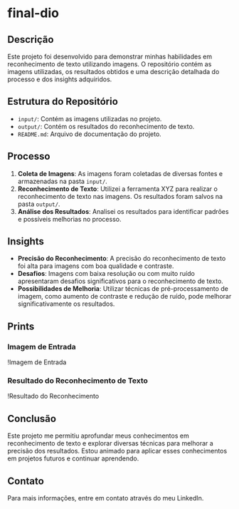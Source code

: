 # final-dio

## Descrição
Este projeto foi desenvolvido para demonstrar minhas habilidades em reconhecimento de texto utilizando imagens. O repositório contém as imagens utilizadas, os resultados obtidos e uma descrição detalhada do processo e dos insights adquiridos.

## Estrutura do Repositório
- `input/`: Contém as imagens utilizadas no projeto.
- `output/`: Contém os resultados do reconhecimento de texto.
- `README.md`: Arquivo de documentação do projeto.

## Processo
1. **Coleta de Imagens**: As imagens foram coletadas de diversas fontes e armazenadas na pasta `input/`.
2. **Reconhecimento de Texto**: Utilizei a ferramenta XYZ para realizar o reconhecimento de texto nas imagens. Os resultados foram salvos na pasta `output/`.
3. **Análise dos Resultados**: Analisei os resultados para identificar padrões e possíveis melhorias no processo.

## Insights
- **Precisão do Reconhecimento**: A precisão do reconhecimento de texto foi alta para imagens com boa qualidade e contraste.
- **Desafios**: Imagens com baixa resolução ou com muito ruído apresentaram desafios significativos para o reconhecimento de texto.
- **Possibilidades de Melhoria**: Utilizar técnicas de pré-processamento de imagem, como aumento de contraste e redução de ruído, pode melhorar significativamente os resultados.

## Prints
### Imagem de Entrada
!Imagem de Entrada

### Resultado do Reconhecimento de Texto
!Resultado do Reconhecimento

## Conclusão
Este projeto me permitiu aprofundar meus conhecimentos em reconhecimento de texto e explorar diversas técnicas para melhorar a precisão dos resultados. Estou animado para aplicar esses conhecimentos em projetos futuros e continuar aprendendo.

## Contato
Para mais informações, entre em contato através do meu LinkedIn.
